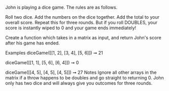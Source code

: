 John is playing a dice game. The rules are as follows.

Roll two dice.
Add the numbers on the dice together.
Add the total to your overall score.
Repeat this for three rounds.
But if you roll DOUBLES, your score is instantly wiped to 0 and your game ends immediately!

Create a function which takes in a matrix as input, and return John's score after his game has ended.

Examples
diceGame([[1, 2], [3, 4], [5, 6]]) ➞ 21

diceGame([[1, 1], [5, 6], [6, 4]]) ➞ 0

diceGame([[4, 5], [4, 5], [4, 5]]) ➞ 27
Notes
Ignore all other arrays in the matrix if a throw happens to be doubles and go straight to returning 0.
John only has two dice and will always give you outcomes for three rounds.
